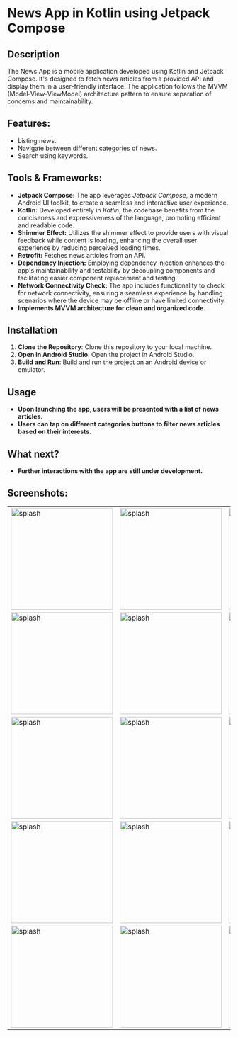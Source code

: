 # News App in Kotlin using Jetpack Compose

## Description
The News App is a mobile application developed using Kotlin and Jetpack Compose. It's designed to fetch news articles from a provided API and display them in a user-friendly interface.
The application follows the MVVM (Model-View-ViewModel) architecture pattern to ensure separation of concerns and maintainability.


## Features:
- Listing news.
- Navigate between different categories of news.
- Search using keywords.

## Tools & Frameworks:
- **Jetpack Compose:** The app leverages *Jetpack Compose*, a modern Android UI toolkit, to create a seamless and interactive user experience.
- **Kotlin:** Developed entirely in *Kotlin*, the codebase benefits from the conciseness and expressiveness of the language, promoting efficient and readable code.
- **Shimmer Effect:** Utilizes the shimmer effect to provide users with visual feedback while content is loading, enhancing the overall user experience by reducing perceived loading times.
- **Retrofit:** Fetches news articles from an API.
- **Dependency Injection:** Employing dependency injection enhances the app's maintainability and testability by decoupling components and facilitating easier component replacement and testing.
- **Network Connectivity Check:** The app includes functionality to check for network connectivity, ensuring a seamless experience by handling scenarios where the device may be offline or have limited connectivity.
- **Implements MVVM architecture for clean and organized code.**

## Installation
1. **Clone the Repository**: Clone this repository to your local machine.
2. **Open in Android Studio**: Open the project in Android Studio.
3. **Build and Run**: Build and run the project on an Android device or emulator.

## Usage
- **Upon launching the app, users will be presented with a list of news articles.**
- **Users can tap on different categories buttons to filter news articles based on their interests.**

## What next? 
- **Further interactions with the app are still under development.**

## Screenshots:
<table>
  <tr>
    <td><img src="https://github.com/AhmedGamalRamadan/NewsCompose/assets/144063315/cba3563e-dd67-40dc-99c1-512388bf5df8" alt="splash" width="230"></td>
     <td><img src="https://github.com/AhmedGamalRamadan/NewsCompose/assets/144063315/bf640336-3449-493a-91e8-243213462e22" alt="splash" width="230"></td>
      <td><img src="https://github.com/AhmedGamalRamadan/NewsCompose/assets/144063315/37339933-f9d6-4514-b0c4-93cb5f3819f7" alt="splash" width="230"></td>
  </tr>
    <tr>
   <td><img src="https://github.com/AhmedGamalRamadan/NewsCompose/assets/144063315/f3fd73d2-388b-41df-a8b2-834e65e54956" alt="splash" width="230"></td>
     <td><img src="https://github.com/AhmedGamalRamadan/NewsCompose/assets/144063315/2f2ecfe4-18e2-469b-a46f-b9f80a8d10eb" alt="splash" width="230"></td>
      <td><img src="https://github.com/AhmedGamalRamadan/NewsCompose/assets/144063315/91f9e5e8-8803-47b0-899c-5a90cf36479f" alt="splash" width="230"></td>  
  </tr>
    <tr>
      <td><img src="https://github.com/AhmedGamalRamadan/NewsCompose/assets/144063315/cb7a2008-1e0a-49bd-8fbc-236c27a1f7c3" alt="splash" width="230"></td>
       <td><img src="https://github.com/AhmedGamalRamadan/NewsCompose/assets/144063315/bb35b49e-46ce-4314-b44c-f3680726a5ee" alt="splash" width="230"></td>
     <td><img src="https://github.com/AhmedGamalRamadan/NewsCompose/assets/144063315/c90dfbf5-0b1f-477c-addb-79b3c232679d" alt="splash" width="230"></td>
  </tr> 
  <tr>
        <td><img src="https://github.com/AhmedGamalRamadan/NewsCompose/assets/144063315/014979a2-f45b-44af-85a6-b1ba857e575a" alt="splash" width="230"></td>
         <td><img src="https://github.com/AhmedGamalRamadan/NewsCompose/assets/144063315/c0037ad3-b079-4cbe-b439-3fd2a8e5d731" alt="splash" width="230"></td>
         <td><img src="https://github.com/AhmedGamalRamadan/NewsCompose/assets/144063315/990c75f1-779a-4b4b-b8c8-ab9a818f75f8" alt="splash" width="230"></td>  
  </tr>
    <tr>
         <td><img src="https://github.com/AhmedGamalRamadan/NewsCompose/assets/144063315/3e62f33f-3d3b-4278-8e07-2d6cbf0ec522" alt="splash" width="230"></td>
         <td><img src="https://github.com/AhmedGamalRamadan/NewsCompose/assets/144063315/7cd8ac1d-40ac-4aa8-869f-6a15456035f7" alt="splash" width="230"></td>
         <td><img src="https://github.com/AhmedGamalRamadan/NewsCompose/assets/144063315/79f45bed-a14c-48c9-8888-d37b252e0bfe" alt="splash" width="230"></td>
  </tr>
</table>

